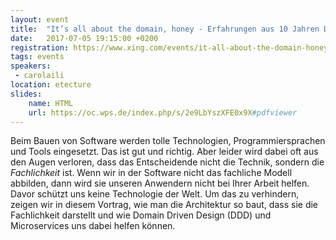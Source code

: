 ```yaml
---
layout: event
title:  "It’s all about the domain, honey - Erfahrungen aus 10 Jahren Domain Driven Design"
date:   2017-07-05 19:15:00 +0200
registration: https://www.xing.com/events/it-all-about-the-domain-honey-erfahrungen-ddd-1828458
tags: events
speakers: 
 - carolaili
location: etecture
slides:
    name: HTML
    url: https://oc.wps.de/index.php/s/2e9LbYszXFE0x9X#pdfviewer
---
```


Beim Bauen von Software werden tolle Technologien, Programmiersprachen und Tools eingesetzt. Das ist gut und richtig. Aber leider wird dabei oft aus den Augen verloren, dass das Entscheidende nicht die Technik, sondern die *Fachlichkeit* ist. Wenn wir in der Software nicht das fachliche Modell abbilden, dann wird sie unseren Anwendern nicht bei Ihrer Arbeit helfen. Davor schützt uns keine Technologie der Welt. Um das zu verhindern, zeigen wir in diesem Vortrag, wie man die Architektur so baut, dass sie die Fachlichkeit darstellt und wie Domain Driven Design (DDD) und Microservices uns dabei helfen können.

